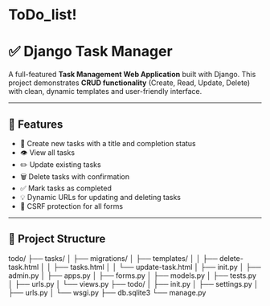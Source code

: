 # ToDo_list!
# ✅ Django Task Manager

A full-featured **Task Management Web Application** built with Django. This project demonstrates **CRUD functionality** (Create, Read, Update, Delete) with clean, dynamic templates and user-friendly interface.

---

## 📌 Features

- 📝 Create new tasks with a title and completion status
- 👁️ View all tasks
- ✏️ Update existing tasks
- 🗑️ Delete tasks with confirmation
- ✅ Mark tasks as completed
- 💡 Dynamic URLs for updating and deleting tasks
- 🔐 CSRF protection for all forms

---

## 📂 Project Structure

todo/
├── tasks/
│ ├── migrations/
│ ├── templates/
│ │ ├── delete-task.html
│ │ ├── tasks.html
│ │ └── update-task.html
│ ├── init.py
│ ├── admin.py
│ ├── apps.py
│ ├── forms.py
│ ├── models.py
│ ├── tests.py
│ ├── urls.py
│ └── views.py
├── todo/
│ ├── init.py
│ ├── settings.py
│ ├── urls.py
│ └── wsgi.py
├── db.sqlite3
└── manage.py

